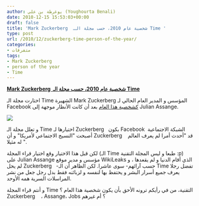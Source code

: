```yaml
---
author: يوغرطة بن علي (Youghourta Benali)
date: 2010-12-15 15:53:03+00:00
draft: false
title: 'Mark Zuckerberg  شخصية عام 2010، حسب مجلة الـ Time '
type: post
url: /2010/12/zuckerberg-time-person-of-the-year/
categories:
- متفرقات
tags:
- Mark Zuckerberg
- person of the year
- Time
---
```


**[Mark Zuckerberg  شخصية عام 2010، حسب مجلة الـ Time](http://www.it-scoop.com/2010/12/zuckerberg-time-person-of-the-year)**




اختارت مجلة الـ Time الشهيرة Mark Zuckerberg المؤسس و المدير العام الحالي لـ Facebook [كشخصية هذا العام](http://www.time.com/time/specials/packages/article/0,28804,2036683_2037183_2037185,00.html) بعد أن كانت الأنظار موجهة إلى Julian Assange.




[![](http://img.timeinc.net/time/2010/poy_2010/poy_mz/poy_cover_z_1215.jpg )
](http://www.it-scoop.com/2010/12/zuckerberg-time-person-of-the-year)




و تعلل مجلة الـ Time اختيارها لـ Zuckerberg   بكون Facebook الشبكة الاجتماعية  أصبحت "النسيج الاجتماعي لأمريكا" و أن Zuckerberg    قد "أحدث أمرا لم يعرف العالم له مثيلا ".


لكن قبل هذا الاختيار وقع اختيار قراء المجلة (الـ Time طبعا و ليس المجلة التقنية :p) على Julian Assange مؤسس و مدير موقع WikiLeaks الذي أقام الدنيا و لم يقعدها ، و لم يحل Zuckerberg   -حسب آرائهم- سوى عاشرا. لكن الظاهر أن الـ Time تفضل رجلا يعرف جميع أسرار البشر و يحتفظ بها لنفسه و لزبائنه فقط بدل رجل جعل من نشر المراسلات السرية همه الأوحد.

و أنتم قراء المجلة Time  التقنية، من في رأيكم ترونه الأحق بأن يكون شخصية هذا العام ؟ Zuckerberg    ، Assange، Jobs ؟ أم غيرهم
